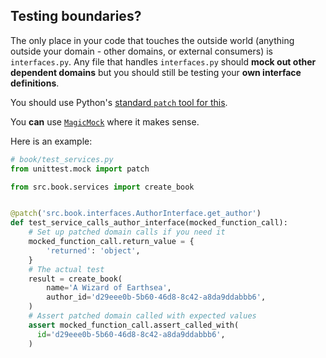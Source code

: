 ## Testing boundaries?

The only place in your code that touches the outside world (anything outside your domain - other domains, or external consumers) is `interfaces.py`. Any file that handles `interfaces.py` should **mock out other dependent domains** but you should still be testing your **own interface definitions**.

You should use Python's [standard `patch` tool for this](https://docs.python.org/3.5/library/unittest.mock.html#unittest.mock.patch).

You **can** use [`MagicMock`](https://docs.python.org/3.5/library/unittest.mock.html#unittest.mock.MagicMock) where it makes sense.

Here is an example:

```python
# book/test_services.py
from unittest.mock import patch

from src.book.services import create_book


@patch('src.book.interfaces.AuthorInterface.get_author')
def test_service_calls_author_interface(mocked_function_call):
    # Set up patched domain calls if you need it
    mocked_function_call.return_value = {
        'returned': 'object',
    }
    # The actual test
    result = create_book(
        name='A Wizard of Earthsea',
        author_id='d29eee0b-5b60-46d8-8c42-a8da9ddabbb6',
    )
    # Assert patched domain called with expected values
    assert mocked_function_call.assert_called_with(
      id='d29eee0b-5b60-46d8-8c42-a8da9ddabbb6',
    )
```
